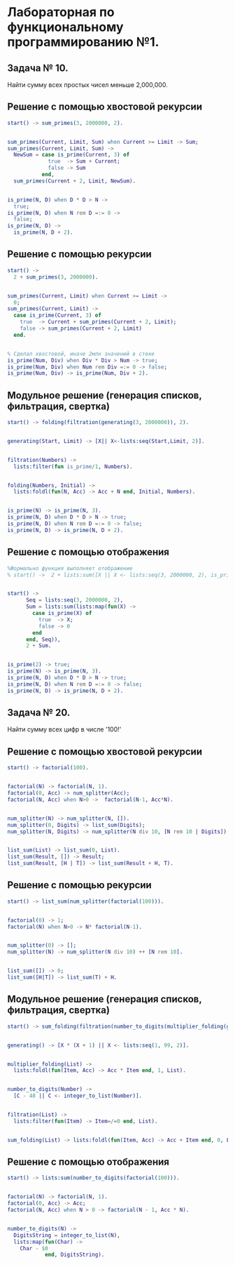 # Лабораторная по функциональному программированию №1.
## Задача № 10.
Найти сумму всех простых чисел меньше 2,000,000.

## Решение с помощью хвостовой рекурсии
```erlang
start() -> sum_primes(3, 2000000, 2).


sum_primes(Current, Limit, Sum) when Current >= Limit -> Sum;
sum_primes(Current, Limit, Sum) ->
  NewSum = case is_prime(Current, 3) of
             true  -> Sum + Current;
             false -> Sum
           end,
  sum_primes(Current + 2, Limit, NewSum).


is_prime(N, D) when D * D > N ->
  true;
is_prime(N, D) when N rem D =:= 0 ->
  false;
is_prime(N, D) ->
  is_prime(N, D + 2).
```

## Решение с помощью рекурсии
```erlang
start() ->
  2 + sum_primes(3, 2000000).


sum_primes(Current, Limit) when Current >= Limit ->
  0;
sum_primes(Current, Limit) ->
  case is_prime(Current, 3) of
    true  -> Current + sum_primes(Current + 2, Limit);
    false -> sum_primes(Current + 2, Limit)
  end.


% Cделал хвостовой, иначе 2млн значений в стеке
is_prime(Num, Div) when Div * Div > Num -> true;
is_prime(Num, Div) when Num rem Div =:= 0 -> false;
is_prime(Num, Div) -> is_prime(Num, Div + 2).
```
## Модульное решение (генерация списков, фильтрация, свертка)
```erlang
start() -> folding(filtration(generating(3, 2000000)), 2).


generating(Start, Limit) -> [X|| X<-lists:seq(Start,Limit, 2)].


filtration(Numbers) ->
  lists:filter(fun is_prime/1, Numbers).


folding(Numbers, Initial) ->
  lists:foldl(fun(N, Acc) -> Acc + N end, Initial, Numbers).


is_prime(N) -> is_prime(N, 3).
is_prime(N, D) when D * D > N -> true;
is_prime(N, D) when N rem D =:= 0 -> false;
is_prime(N, D) -> is_prime(N, D + 2).
```

## Решение с помощью отображения
```erlang
%Формально функция выполняет отображение
% start() ->  2 + lists:sum([X || X <- lists:seq(3, 2000000, 2), is_prime(X)]).


start() ->
      Seq = lists:seq(3, 2000000, 2),
      Sum = lists:sum(lists:map(fun(X) ->
        case is_prime(X) of
          true  -> X;
          false -> 0
        end
      end, Seq)),
      2 + Sum.


is_prime(2) -> true;
is_prime(N) -> is_prime(N, 3).
is_prime(N, D) when D * D > N -> true;
is_prime(N, D) when N rem D =:= 0 -> false;
is_prime(N, D) -> is_prime(N, D + 2).

```

## Задача № 20.
Найти сумму всех цифр в числе '100!'

## Решение с помощью хвостовой рекурсии
```erlang
start() -> factorial(100).


factorial(N) -> factorial(N, 1).
factorial(0, Acc) -> num_splitter(Acc);
factorial(N, Acc) when N>0 ->  factorial(N-1, Acc*N).


num_splitter(N) -> num_splitter(N, []).
num_splitter(0, Digits) -> list_sum(Digits);
num_splitter(N, Digits) -> num_splitter(N div 10, [N rem 10 | Digits]).


list_sum(List) -> list_sum(0, List).
list_sum(Result, []) -> Result;
list_sum(Result, [H | T]) -> list_sum(Result + H, T).
```

## Решение с помощью рекурсии
```erlang
start() -> list_sum(num_splitter(factorial(100))).


factorial(0) -> 1;
factorial(N) when N>0 -> N* factorial(N-1).


num_splitter(0) -> [];
num_splitter(N) -> num_splitter(N div 10) ++ [N rem 10].


list_sum([]) -> 0;
list_sum([H|T]) -> list_sum(T) + H.
```



## Модульное решение (генерация списков, фильтрация, свертка)
```erlang
start() -> sum_folding(filtration(number_to_digits(multiplier_folding(generating())))).


generating() -> [X * (X + 1) || X <- lists:seq(1, 99, 2)].


multiplier_folding(List) ->
  lists:foldl(fun(Item, Acc) -> Acc * Item end, 1, List).


number_to_digits(Number) ->
  [C - 48 || C <- integer_to_list(Number)].


filtration(List) ->
  lists:filter(fun(Item) -> Item=/=0 end, List).


sum_folding(List) -> lists:foldl(fun(Item, Acc) -> Acc + Item end, 0, List).
```

## Решение с помощью отображения
```erlang
start() -> lists:sum(number_to_digits(factorial(100))).


factorial(N) -> factorial(N, 1).
factorial(0, Acc) -> Acc;
factorial(N, Acc) when N > 0 -> factorial(N - 1, Acc * N).


number_to_digits(N) ->
  DigitsString = integer_to_list(N),
  lists:map(fun(Char) ->
    Char - $0
            end, DigitsString).

```
